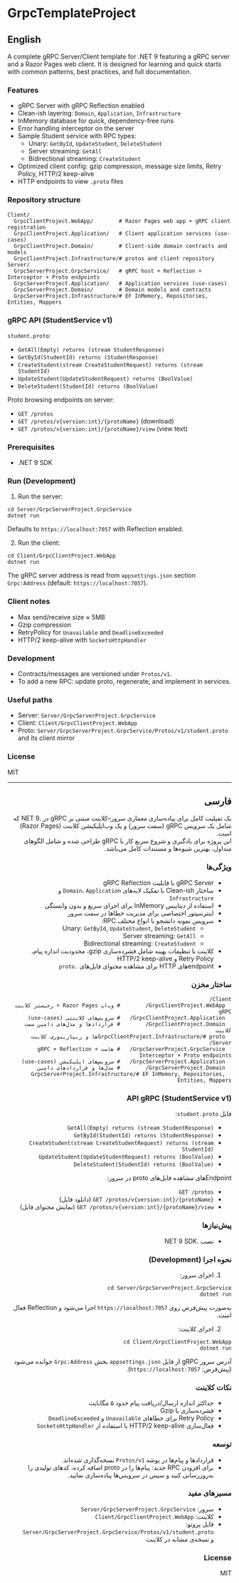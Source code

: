 # GrpcTemplateProject

## English
A complete gRPC Server/Client template for .NET 9 featuring a gRPC server and a Razor Pages web client. It is designed for learning and quick starts with common patterns, best practices, and full documentation.

### Features
- gRPC Server with gRPC Reflection enabled
- Clean-ish layering: `Domain`, `Application`, `Infrastructure`
- InMemory database for quick, dependency-free runs
- Error handling interceptor on the server
- Sample Student service with RPC types:
  - Unary: `GetById`, `UpdateStudent`, `DeleteStudent`
  - Server streaming: `GetAll`
  - Bidirectional streaming: `CreateStudent`
- Optimized client config: gzip compression, message size limits, Retry Policy, HTTP/2 keep-alive
- HTTP endpoints to view `.proto` files

### Repository structure
```
Client/
  GrpcClientProject.WebApp/        # Razor Pages web app + gRPC client registration
  GrpcClientProject.Application/   # Client application services (use-cases)
  GrpcClientProject.Domain/        # Client-side domain contracts and models
  GrpcClientProject.Infrastructure/# protos and client repository
Server/
  GrpcServerProject.GrpcService/   # gRPC host + Reflection + Interceptor + Proto endpoints
  GrpcServerProject.Application/   # Application services (use-cases)
  GrpcServerProject.Domain/        # Domain models and contracts
  GrpcServerProject.Infrastructure/# EF InMemory, Repositories, Entities, Mappers
```

### gRPC API (StudentService v1)
`student.proto`:
- `GetAll(Empty) returns (stream StudentResponse)`
- `GetById(StudentId) returns (StudentResponse)`
- `CreateStudent(stream CreateStudentRequest) returns (stream StudentId)`
- `UpdateStudent(UpdateStudentRequest) returns (BoolValue)`
- `DeleteStudent(StudentId) returns (BoolValue)`

Proto browsing endpoints on server:
- `GET /protos`
- `GET /protos/v{version:int}/{protoName}` (download)
- `GET /protos/v{version:int}/{protoName}/view` (view text)

### Prerequisites
- .NET 9 SDK

### Run (Development)
1) Run the server:
```
cd Server/GrpcServerProject.GrpcService
dotnet run
```
Defaults to `https://localhost:7057` with Reflection enabled.

2) Run the client:
```
cd Client/GrpcClientProject.WebApp
dotnet run
```
The gRPC server address is read from `appsettings.json` section `Grpc:Address` (default: `https://localhost:7057`).

### Client notes
- Max send/receive size ≈ 5MB
- Gzip compression
- RetryPolicy for `Unavailable` and `DeadlineExceeded`
- HTTP/2 keep-alive with `SocketsHttpHandler`

### Development
- Contracts/messages are versioned under `Protos/v1`.
- To add a new RPC: update proto, regenerate, and implement in services.

### Useful paths
- Server: `Server/GrpcServerProject.GrpcService`
- Client: `Client/GrpcClientProject.WebApp`
- Proto: `Server/GrpcServerProject.GrpcService/Protos/v1/student.proto` and its client mirror

### License
MIT

---

<div dir="rtl">

## فارسی

یک تمپلیت کامل برای پیاده‌سازی معماری سرور–کلاینت مبتنی بر gRPC در .NET 9 که شامل یک سرویس gRPC (سمت سرور) و یک وب‌اپلیکیشن کلاینت (Razor Pages) است.  
این پروژه برای یادگیری و شروع سریع کار با gRPC طراحی شده و شامل الگوهای متداول، بهترین شیوه‌ها و مستندات کامل می‌باشد.

### ویژگی‌ها
- gRPC Server با قابلیت gRPC Reflection  
- ساختار Clean-ish با تفکیک لایه‌های `Domain`، `Application` و `Infrastructure`  
- استفاده از دیتابیس InMemory برای اجرای سریع و بدون وابستگی  
- اینترسپتور اختصاصی برای مدیریت خطاها در سمت سرور  
- سرویس نمونه دانشجو با انواع مختلف RPC:
  - Unary: `GetById`, `UpdateStudent`, `DeleteStudent`
  - Server streaming: `GetAll`
  - Bidirectional streaming: `CreateStudent`
- کلاینت با تنظیمات بهینه شامل فشرده‌سازی gzip، محدودیت اندازه پیام، Retry Policy و HTTP/2 keep-alive  
- endpointهای HTTP برای مشاهده محتوای فایل‌های `.proto`

### ساختار مخزن
```
Client/
  GrpcClientProject.WebApp/        # وب‌اپ Razor Pages + رجیستر کلاینت gRPC
  GrpcClientProject.Application/   # سرویس‌های کلاینتی (use-cases)
  GrpcClientProject.Domain/        # قراردادها و مدل‌های دامین سمت کلاینت
  GrpcClientProject.Infrastructure/# protoها و ریپازیتوری کلاینت
Server/
  GrpcServerProject.GrpcService/   # هاست gRPC + Reflection + Interceptor + Proto endpoints
  GrpcServerProject.Application/   # سرویس‌های اپلیکیشن (use-cases)
  GrpcServerProject.Domain/        # مدل‌ها و قراردادهای دامین
  GrpcServerProject.Infrastructure/# EF InMemory, Repositories, Entities, Mappers
```

### API gRPC (StudentService v1)
فایل `student.proto`:
- `GetAll(Empty) returns (stream StudentResponse)`
- `GetById(StudentId) returns (StudentResponse)`
- `CreateStudent(stream CreateStudentRequest) returns (stream StudentId)`
- `UpdateStudent(UpdateStudentRequest) returns (BoolValue)`
- `DeleteStudent(StudentId) returns (BoolValue)`

Endpointهای مشاهده فایل‌های proto در سرور:
- `GET /protos`
- `GET /protos/v{version:int}/{protoName}` (دانلود فایل)
- `GET /protos/v{version:int}/{protoName}/view` (نمایش محتوای فایل)

### پیش‌نیازها
- نصب .NET 9 SDK

### نحوه اجرا (Development)
1) اجرای سرور:
```
cd Server/GrpcServerProject.GrpcService
dotnet run
```
به‌صورت پیش‌فرض روی `https://localhost:7057` اجرا می‌شود و Reflection فعال است.

2) اجرای کلاینت:

```
cd Client/GrpcClientProject.WebApp
dotnet run
```
آدرس سرور gRPC از فایل `appsettings.json` بخش `Grpc:Address` خوانده می‌شود (پیش‌فرض: `https://localhost:7057`).

### نکات کلاینت
- حداکثر اندازه ارسال/دریافت پیام حدود ۵ مگابایت  
- فشرده‌سازی با Gzip  
- Retry Policy برای خطاهای `Unavailable` و `DeadlineExceeded`  
- فعال‌سازی HTTP/2 keep-alive با استفاده از `SocketsHttpHandler`

### توسعه
- قراردادها و پیام‌ها در پوشه `Protos/v1` نسخه‌گذاری شده‌اند.  
- برای افزودن RPC جدید: پیام‌ها را در proto اضافه کرده، کدهای تولیدی را به‌روزرسانی کنید و سپس در سرویس‌ها پیاده‌سازی نمایید.

### مسیرهای مفید
- سرور: `Server/GrpcServerProject.GrpcService`  
- کلاینت: `Client/GrpcClientProject.WebApp`  
- فایل پروتو: `Server/GrpcServerProject.GrpcService/Protos/v1/student.proto` و نسخه‌ی مشابه در کلاینت  

### License
MIT


</div>
